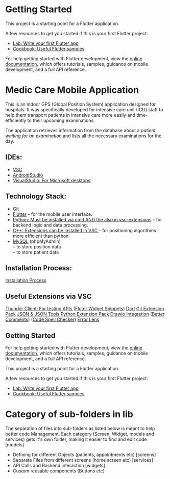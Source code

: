 # Getting Started

This project is a starting point for a Flutter application.

A few resources to get you started if this is your first Flutter project:

- [Lab: Write your first Flutter app](https://docs.flutter.dev/get-started/codelab)
- [Cookbook: Useful Flutter samples](https://docs.flutter.dev/cookbook)

For help getting started with Flutter development, view the
[online documentation](https://docs.flutter.dev/), which offers tutorials,
samples, guidance on mobile development, and a full API reference.

# Medic Care Mobile Application  

This is an indoor GPS (Global Position System) application designed for hospitals. It was specifically developed for intensive care unit (ICU) staff to help them transport patients in intensive care more easily and time-efficiently to their upcoming examinations.  

The application retrieves information from the database about a *patient waiting for an examination* and lists all the necessary examinations for the day.  

## IDEs: 
- [VSC](https://code.visualstudio.com/download)
- [AndroidStudio](https://developer.android.com/studio?hl=de)
- [VisualStudio: For Microsoft desktops](https://learn.microsoft.com/en-us/cpp/windows/latest-supported-vc-redist?view=msvc-170#visual-studio-2015-2017-2019-and-2022)

## Technology Stack: 
- [Git](https://git-scm.com/downloads)
- [Flutter](https://docs.flutter.dev/get-started/install) – for the mobile user interface.  
- [Python: Must be installed via cmd AND the also in vsc-extensions](https://www.python.org/downloads/windows/)  – for backend logic and data processing.  
- [C++: Extensions can be installed in VSC ]() – for positioning algorithms more efficient than python  
- [MySQL]() (phpMyAdmin)  
    – to store position data  
    – to store patient data 

## Installation Process: 
[Installation Process](https://www.youtube.com/watch?v=EhGW4UYpKSE)

## Useful Extensions via VSC 

[Thunder Client: For testing APIs ]( https://www.thunderclient.com/)
([Fluter Widget Snippets]())
[Dart]()
[Git Extension Pack]()
[JSON & JSON Tools]()
[Python Extension Pack]()
[Drawio Integretion]()
([Better Comments]())
([Code Spell Checker]())
[Error Lens]()

## Getting Started
For help getting started with Flutter development, view the
[online documentation](https://docs.flutter.dev/), which offers tutorials,
samples, guidance on mobile development, and a full API reference.


This project is a starting point for a Flutter application.

A few resources to get you started if this is your first Flutter project:

- [Lab: Write your first Flutter app](https://docs.flutter.dev/get-started/codelab)
- [Cookbook: Useful Flutter samples](https://docs.flutter.dev/cookbook)

# Category of sub-folders in lib

The separation of files into sub-folders as listed below is meant to help better code Management. Each category (Screen, Widget, models and services) gets it's own folder, making it easier to find and edit code
[models]
   - Defining for different Objects (patients, appointments etc)
[screens]
  - Separate Files from different screens (home screen etc)
[services]
   - API Calls and Backend interaction 
[widgets]
   - Custom reusable components (Buttons etc)